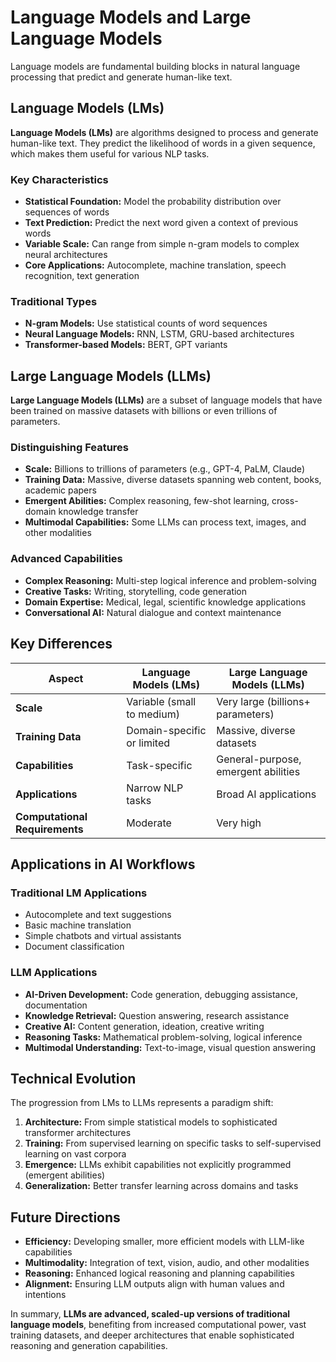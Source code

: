 # Language Models and Large Language Models

Language models are fundamental building blocks in natural language processing that predict and generate human-like text.

## Language Models (LMs)

**Language Models (LMs)** are algorithms designed to process and generate human-like text. They predict the likelihood of words in a given sequence, which makes them useful for various NLP tasks.

### Key Characteristics

- **Statistical Foundation:** Model the probability distribution over sequences of words
- **Text Prediction:** Predict the next word given a context of previous words
- **Variable Scale:** Can range from simple n-gram models to complex neural architectures
- **Core Applications:** Autocomplete, machine translation, speech recognition, text generation

### Traditional Types

- **N-gram Models:** Use statistical counts of word sequences
- **Neural Language Models:** RNN, LSTM, GRU-based architectures
- **Transformer-based Models:** BERT, GPT variants

## Large Language Models (LLMs)

**Large Language Models (LLMs)** are a subset of language models that have been trained on massive datasets with billions or even trillions of parameters.

### Distinguishing Features

- **Scale:** Billions to trillions of parameters (e.g., GPT-4, PaLM, Claude)
- **Training Data:** Massive, diverse datasets spanning web content, books, academic papers
- **Emergent Abilities:** Complex reasoning, few-shot learning, cross-domain knowledge transfer
- **Multimodal Capabilities:** Some LLMs can process text, images, and other modalities

### Advanced Capabilities

- **Complex Reasoning:** Multi-step logical inference and problem-solving
- **Creative Tasks:** Writing, storytelling, code generation
- **Domain Expertise:** Medical, legal, scientific knowledge applications
- **Conversational AI:** Natural dialogue and context maintenance

## Key Differences

| Aspect | Language Models (LMs) | Large Language Models (LLMs) |
|--------|----------------------|------------------------------|
| **Scale** | Variable (small to medium) | Very large (billions+ parameters) |
| **Training Data** | Domain-specific or limited | Massive, diverse datasets |
| **Capabilities** | Task-specific | General-purpose, emergent abilities |
| **Applications** | Narrow NLP tasks | Broad AI applications |
| **Computational Requirements** | Moderate | Very high |

## Applications in AI Workflows

### Traditional LM Applications

- Autocomplete and text suggestions
- Basic machine translation
- Simple chatbots and virtual assistants
- Document classification

### LLM Applications

- **AI-Driven Development:** Code generation, debugging assistance, documentation
- **Knowledge Retrieval:** Question answering, research assistance
- **Creative AI:** Content generation, ideation, creative writing
- **Reasoning Tasks:** Mathematical problem-solving, logical inference
- **Multimodal Understanding:** Text-to-image, visual question answering

## Technical Evolution

The progression from LMs to LLMs represents a paradigm shift:

1. **Architecture:** From simple statistical models to sophisticated transformer architectures
2. **Training:** From supervised learning on specific tasks to self-supervised learning on vast corpora
3. **Emergence:** LLMs exhibit capabilities not explicitly programmed (emergent abilities)
4. **Generalization:** Better transfer learning across domains and tasks

## Future Directions

- **Efficiency:** Developing smaller, more efficient models with LLM-like capabilities
- **Multimodality:** Integration of text, vision, audio, and other modalities
- **Reasoning:** Enhanced logical reasoning and planning capabilities
- **Alignment:** Ensuring LLM outputs align with human values and intentions

In summary, **LLMs are advanced, scaled-up versions of traditional language models**, benefiting from increased computational power, vast training datasets, and deeper architectures that enable sophisticated reasoning and generation capabilities.

